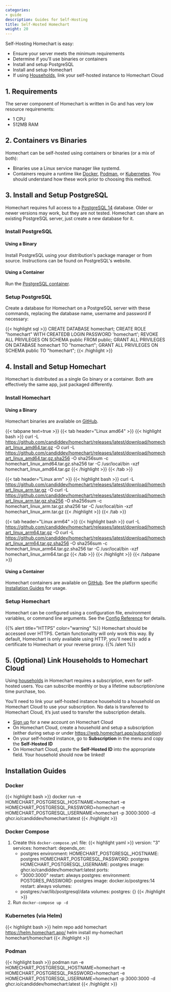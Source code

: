 ```yaml
---
categories:
- guide
description: Guides for Self-Hosting
title: Self-Hosted Homechart
weight: 20
---
```


Self-Hosting Homechart is easy:

- Ensure your server meets the minimum requirements
- Determine if you'll use binaries or containers
- Install and setup PostgreSQL
- Install and setup Homechart
- If using [Households](/pricing/), link your self-hosted instance to Homechart Cloud

## 1. Requirements

The server component of Homechart is written in Go and has very low resource requirements:

- 1 CPU
- 512MB RAM

## 2. Containers vs Binaries

Homechart can be self-hosted using containers or binaries (or a mix of both):

- Binaries use a Linux service manager like systemd.
- Containers require a runtime like [Docker](https://docs.docker.com/get-docker/), [Podman](https://podman.io/), or [Kubernetes](https://kubernetes.io/).  You should understand how these work prior to choosing this method.

## 3. Install and Setup PostgreSQL

Homechart requires full access to a [PostgreSQL 14](https://www.postgresql.org/download/) database. Older or newer versions may work, but they are not tested.  Homechart can share an existing PostgreSQL server, just create a new database for it.

### Install PostgreSQL

#### Using a Binary

Install PostgreSQL using your distribution's package manager or from source.  Instructions can be found on PostgreSQL's website.

#### Using a Container

Run the [PostgreSQL container](https://hub.docker.com/_/postgres).

### Setup PostgreSQL

Create a database for Homechart on a PostgreSQL server with these commands, replacing the database name, username and password if necessary:

{{< highlight sql >}}
CREATE DATABASE homechart;
CREATE ROLE "homechart" WITH CREATEDB LOGIN PASSWORD 'homechart';
REVOKE ALL PRIVILEGES ON SCHEMA public FROM public;
GRANT ALL PRIVILEGES ON DATABASE homechart TO "homechart";
GRANT ALL PRIVILEGES ON SCHEMA public TO "homechart";
{{< /highlight >}}

## 4. Install and Setup Homechart

Homechart is distributed as a single Go binary or a container.  Both are effectively the same app, just packaged differently.

### Install Homechart

#### Using a Binary

Homechart binaries are available on [GitHub](https://github.com/candiddev/homechart/releases).

{{< tabpane text=true >}}
{{< tab header="Linux amd64" >}}
{{< highlight bash >}}
curl -L https://github.com/candiddev/homechart/releases/latest/download/homechart_linux_amd64.tar.gz -O
curl -L https://github.com/candiddev/homechart/releases/latest/download/homechart_linux_amd64.tar.gz.sha256 -O
sha256sum -c homechart_linux_amd64.tar.gz.sha256
tar -C /usr/local/bin -xzf homechart_linux_amd64.tar.gz
{{< /highlight >}}
{{< /tab >}}

{{< tab header="Linux arm" >}}
{{< highlight bash >}}
curl -L https://github.com/candiddev/homechart/releases/latest/download/homechart_linux_arm.tar.gz -O
curl -L https://github.com/candiddev/homechart/releases/latest/download/homechart_linux_arm.tar.gz.sha256 -O
sha256sum -c homechart_linux_arm.tar.gz.sha256
tar -C /usr/local/bin -xzf homechart_linux_arm.tar.gz
{{< /highlight >}}
{{< /tab >}}

{{< tab header="Linux arm64" >}}
{{< highlight bash >}}
curl -L https://github.com/candiddev/homechart/releases/latest/download/homechart_linux_arm64.tar.gz -O
curl -L https://github.com/candiddev/homechart/releases/latest/download/homechart_linux_arm64.tar.gz.sha256 -O
sha256sum -c homechart_linux_arm64.tar.gz.sha256
tar -C /usr/local/bin -xzf homechart_linux_arm64.tar.gz
{{< /tab >}}
{{< /highlight >}}
{{< /tabpane >}}

#### Using a Container

Homechart containers are available on [GitHub](https://github.com/candiddev/homechart/pkgs/container/homechart).  See the platform specific [Installation Guides](#installation-guides) for usage.

### Setup Homechart

Homechart can be configured using a configuration file, environment variables, or command line arguments.  See the [Config Reference](/docs/references/config) for details.

{{% alert title="HTTPS" color="warning" %}}
Homechart should be accessed over HTTPS.  Certain functionality will only work this way.  By default, Homechart is only available using HTTP, you'll need to add a certificate to Homechart or your reverse proxy.
{{% /alert %}}

## 5. (Optional) Link Households to Homechart Cloud

Using [households](/pricing/) in Homechart requires a subscription, even for self-hosted users. You can subscribe monthly or buy a lifetime subscription/one time purchase, too.

You’ll need to link your self-hosted instance household to a household on Homechart Cloud to use your subscription. No data is transferred to Homechart Cloud, it’s just used to transfer the subscription details.

- [Sign up](/docs/guides/get-homechart/sign-up) for a new account on Homechart Cloud
- On Homechart Cloud, create a household and setup a subscription (either during setup or under https://web.homechart.app/subscription)
- On your self-hosted instance, go to **Subscription** in the menu and copy the **Self-Hosted ID**
- On Homechart Cloud, paste the **Self-Hosted ID** into the appropriate field. Your household should now be linked!

## Installation Guides

### Docker

{{< highlight bash >}}
docker run -e HOMECHART_POSTGRESQL_HOSTNAME=homechart -e HOMECHART_POSTGRESQL_PASSWORD=homechart -e HOMECHART_POSTGRESQL_USERNAME=homechart -p 3000:3000 -d ghcr.io/candiddev/homechart:latest
{{< /highlight >}}

### Docker Compose

1. Create this `docker-compose.yml` file:
{{< highlight yaml >}}
version: "3"
services:
  homechart:
    depends_on:
      - postgres
    environment:
      HOMECHART_POSTGRESQL_HOSTNAME: postgres
      HOMECHART_POSTGRESQL_PASSWORD: postgres
      HOMECHART_POSTGRESQL_USERNAME: postgres
    image: ghcr.io/candiddev/homechart:latest
    ports:
      - "3000:3000"
    restart: always
  postgres:
    environment:
      POSTGRES_PASSWORD: postgres
    image: docker.io/postgres:14
    restart: always
    volumes:
      - postgres:/var/lib/postgresql/data
volumes:
  postgres: {}
{{< /highlight >}}
2. Run `docker-compose up -d`

### Kubernetes (via Helm)

{{< highlight bash >}}
helm repo add homechart https://helm.homechart.app/
helm install my-homechart homechart/homechart
{{< /highlight >}}

### Podman

{{< highlight bash >}}
podman run -e HOMECHART_POSTGRESQL_HOSTNAME=homechart -e HOMECHART_POSTGRESQL_PASSWORD=homechart -e HOMECHART_POSTGRESQL_USERNAME=homechart -p 3000:3000 -d ghcr.io/candiddev/homechart:latest
{{< /highlight >}}
